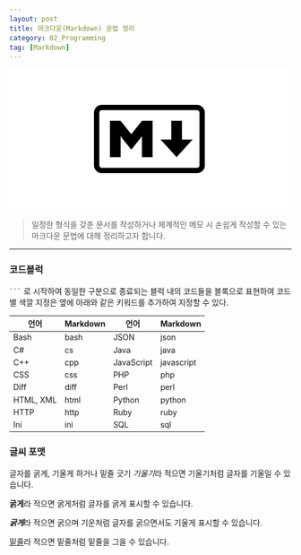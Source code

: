 ```yaml
---
layout: post
title: 마크다운(Markdown) 문법 정리
category: 02_Programming
tag: [Markdown]
---
```




![example](/assets/images/markdown.png)
>
> 일정한 형식을 갖춘 문서를 작성하거나 체계적인 메모 시 손쉽게 작성할 수 있는 마크다운 문법에 대해 정리하고자 합니다.
>

---


### 코드블럭 
` ``` ` 로 시작하여 동일한 구분으로 종료되는 블럭 내의 코드들을 블록으로 표현하여 코드별 색깔 지정은 옆에 아래와 같은 키워드를 추가하여 지정할 수 있다.


|언어 |	Markdown	| 언어	| Markdown |
|---|---|---|---|
|Bash	|bash	|JSON|	json|
|C#	|cs	|Java	|java|
|C++	|cpp	|JavaScript|	javascript|
|CSS	|css	|PHP	|php|
|Diff	|diff	|Perl	|perl|
|HTML, XML|	html|	Python|	python|
|HTTP	|http	|Ruby|	ruby|
|Ini	| ini	|SQL|	sql|


### 글씨 포맷
글자를 굵게, 기울게 하거나 밑줄 긋기
*기울기*라 적으면 기울기처럼 글자를 기울일 수 있습니다.

**굵게**라 적으면 굵게처럼 글자를 굵게 표시할 수 있습니다.

***굵게***라 적으면 굵으며 기운처럼 글자를 굵으면서도 기울게 표시할 수 있습니다.

<U>밑줄</U>라 적으면 밑줄처럼 밑줄을 그을 수 있습니다.

 